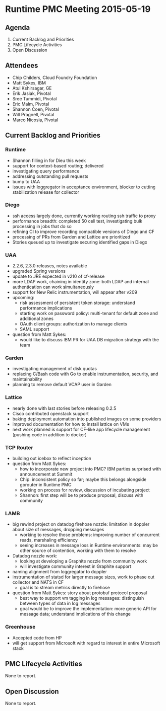 # Runtime PMC Meeting 2015-05-19

## Agenda

1. Current Backlog and Priorities
1. PMC Lifecycle Activities
1. Open Discussion


## Attendees

* Chip Childers, Cloud Foundry Foundation
* Matt Sykes, IBM
* Atul Kshirsagar, GE
* Erik Jasiak, Pivotal
* Sree Tummidi, Pivotal
* Eric Malm, Pivotal
* Shannon Coen, Pivotal
* Will Pragnell, Pivotal
* Marco Nicosia, Pivotal


## Current Backlog and Priorities

### Runtime

* Shannon filling in for Dieu this week
* support for context-based routing; delivered
* investigating query performance 
* addressing outstanding pull requests
* bump to UAA
* issues with loggregator in acceptance environment, blocker to cutting stabilization release for collector


### Diego

* ssh access largely done, currently working routing ssh traffic to proxy
* performance breadth: completed 50 cell test, investigating bulk processing in jobs that do so
* refining CI to improve recording compatible versions of Diego and CF
* processing of PRs from Garden and Lattice are prioritized
* Stories queued up to investigate securing identified gaps in Diego


### UAA

* 2.2.6, 2.3.0 releases, notes available
* upgraded Spring versions
* update to JRE expected in v210 of cf-release
* more LDAP work, chaining in identity zone: both LDAP and internal authentication can work simultaneously
* support for New Relic instrumentation, will appear after v209
* upcoming:
	* risk assessment of persistent token storage: understand performance implications
	* starting work on password policy: multi-tenant for default zone and additional zones
	* OAuth client groups: authorization to manage clients
	* SAML support
* question from Matt Sykes:
	* would like to discuss IBM PR for UAA DB migration strategy with the team


### Garden

* investigating management of disk quotas
* replacing C/Bash code with Go to enable instrumentation, security, and maintainability
* planning to remove default VCAP user in Garden


### Lattice

* nearly done with last stories before releasing 0.2.5
* Cisco contributed openstack support
* baking deployment automation into published images on some providers
* improved documentation for how to install lattice on VMs
* next work planned is support for CF-like app lifecycle management (pushing code in addition to docker)


### TCP Router

* building out icebox to reflect inception
* question from Matt Sykes:
	* how to incorporate new project into PMC? IBM parties surprised with announcement at Summit
	* Chip: inconsistent policy so far; maybe this belongs alongside gorouter in Runtime PMC
	* working on process for review, discussion of incubating project
	* Shannon: first step will be to produce proposal, discuss with community


### LAMB

* big rewind project on datadog firehose nozzle: limitation in doppler about size of messages, dropping messages
	* working to resolve those problems: improving number of concurrent reads, marshaling efficiency
	* seeing increases in message loss in Runtime environments: may be other source of contention, working with them to resolve
* Datadog nozzle work:
	* looking at developing a Graphite nozzle from community work
	* will investigate community interest in Graphite support
* naming alignment from loggregator to doppler
* instrumentation of statsd for larger message sizes, work to phase out collector and NATS in CF
	* goal is to stream metrics directly to firehose
* question from Matt Sykes: story about protobuf protocol proposal
	* best way to support vm tagging in log messages: distinguish between types of data in log messages
	* goal would be to improve the implementation: more generic API for message data; understand implications of this change


### Greenhouse

* Accepted code from HP
* will get support from Microsoft with regard to interest in entire Microsoft stack


## PMC Lifecycle Activities

None to report.

## Open Discussion

None to report.


